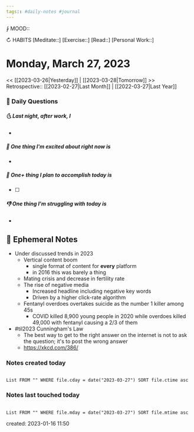 ```yaml
---
tags:: #daily-notes #journal
---
```


⨑ MOOD::

↻ HABITS
[Meditate::]
[Exercise::]
[Read::]
[Personal Work::]

# Monday, March 27, 2023

<< [[2023-03-26|Yesterday]] | [[2023-03-28|Tomorrow]] >>
Retrospective:: [[2023-02-27|Last Month]] | [[2022-03-27|Last Year]]

### 📅 Daily Questions

##### 🌜 Last night, after work, I

-

##### 🙌 One thing I'm excited about right now is

-

##### 🚀 One+ thing I plan to accomplish today is

- [ ]

##### 👎 One thing I'm struggling with today is

-

## 📝 Ephemeral Notes

- Under discussed trends in 2023
	- Vertical content boom
		- single format of content for **every** platform
		- in 2016 this was barely a thing
	- Mating crisis and decrease in fertility rate
	- The rise of negative media
		- Increased headline including negative key words
		- Driven by a higher click-rate algorithm
	- Fentanyl overdoes overtakes suicide as the number 1 killer among 45s
		- COVID killed 8,900 young people in 2020 while overdoes killed 49,000 with fentanyl causing a 2/3 of them
- #til2023 Cunningham's Law
	- The best way to get to the right answer on the internet is not to ask the question; it's to post the wrong answer
	- https://xkcd.com/386/

### Notes created today

```dataview

List FROM "" WHERE file.cday = date("2023-03-27") SORT file.ctime asc

```

### Notes last touched today

```dataview

List FROM "" WHERE file.mday = date("2023-03-27") SORT file.mtime asc

```

created: 2023-01-16 11:50
